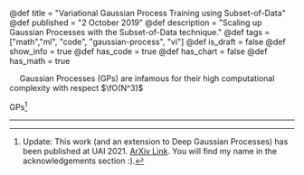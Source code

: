 @def title = "Variational Gaussian Process Training using Subset-of-Data"
@def published = "2 October 2019"
@def description = "Scaling up Gaussian Processes with the Subset-of-Data technique."
@def tags = ["math","ml", "code", "gaussian-process", "vi"]
@def is_draft = false
@def show_info = true
@def has_code = true
@def has_chart = false
@def has_math = true


&emsp; Gaussian Processes (GPs) are infamous for their high computational complexity with respect $\fO(N^3)$



GPs[^update]



----

[^update]: Update: This work (and an extension to Deep Gaussian Processes) has been published at UAI 2021. [ArXiv Link](https://arxiv.org/abs/2107.08265). You will find my name in the acknowledgements section :).
